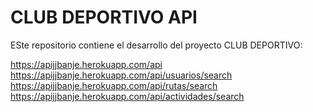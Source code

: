 # CLUB DEPORTIVO API

ESte repositorio contiene el desarrollo del proyecto CLUB DEPORTIVO:

https://apijjbanje.herokuapp.com/api<br>
https://apijjbanje.herokuapp.com/api/usuarios/search<br>
https://apijjbanje.herokuapp.com/api/rutas/search<br>
https://apijjbanje.herokuapp.com/api/actividades/search<br>

